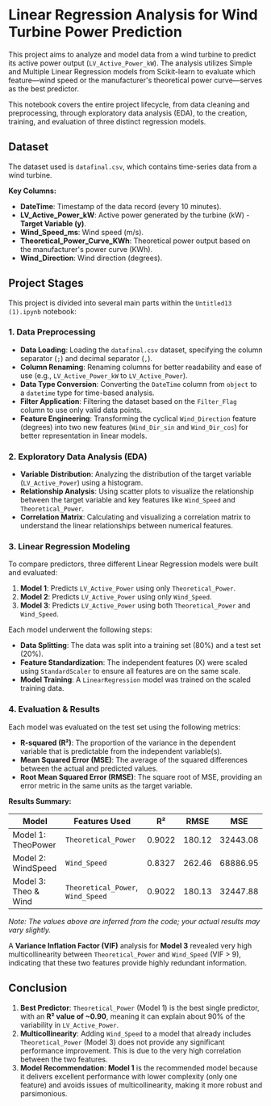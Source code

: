 # Linear Regression Analysis for Wind Turbine Power Prediction

This project aims to analyze and model data from a wind turbine to predict its active power output (`LV_Active_Power_kW`). The analysis utilizes Simple and Multiple Linear Regression models from Scikit-learn to evaluate which feature—wind speed or the manufacturer's theoretical power curve—serves as the best predictor.

This notebook covers the entire project lifecycle, from data cleaning and preprocessing, through exploratory data analysis (EDA), to the creation, training, and evaluation of three distinct regression models.

## Dataset

The dataset used is `datafinal.csv`, which contains time-series data from a wind turbine.

**Key Columns:**
*   **DateTime**: Timestamp of the data record (every 10 minutes).
*   **LV_Active_Power_kW**: Active power generated by the turbine (kW) - **Target Variable (y)**.
*   **Wind_Speed_ms**: Wind speed (m/s).
*   **Theoretical_Power_Curve_KWh**: Theoretical power output based on the manufacturer's power curve (KWh).
*   **Wind_Direction**: Wind direction (degrees).

## Project Stages

This project is divided into several main parts within the `Untitled13 (1).ipynb` notebook:

### 1. Data Preprocessing
- **Data Loading**: Loading the `datafinal.csv` dataset, specifying the column separator (`;`) and decimal separator (`,`).
- **Column Renaming**: Renaming columns for better readability and ease of use (e.g., `LV_Active_Power_kW` to `LV_Active_Power`).
- **Data Type Conversion**: Converting the `DateTime` column from `object` to a `datetime` type for time-based analysis.
- **Filter Application**: Filtering the dataset based on the `Filter_Flag` column to use only valid data points.
- **Feature Engineering**: Transforming the cyclical `Wind_Direction` feature (degrees) into two new features (`Wind_Dir_sin` and `Wind_Dir_cos`) for better representation in linear models.

### 2. Exploratory Data Analysis (EDA)
- **Variable Distribution**: Analyzing the distribution of the target variable (`LV_Active_Power`) using a histogram.
- **Relationship Analysis**: Using scatter plots to visualize the relationship between the target variable and key features like `Wind_Speed` and `Theoretical_Power`.
- **Correlation Matrix**: Calculating and visualizing a correlation matrix to understand the linear relationships between numerical features.

### 3. Linear Regression Modeling
To compare predictors, three different Linear Regression models were built and evaluated:

1.  **Model 1**: Predicts `LV_Active_Power` using only `Theoretical_Power`.
2.  **Model 2**: Predicts `LV_Active_Power` using only `Wind_Speed`.
3.  **Model 3**: Predicts `LV_Active_Power` using both `Theoretical_Power` and `Wind_Speed`.

Each model underwent the following steps:
- **Data Splitting**: The data was split into a training set (80%) and a test set (20%).
- **Feature Standardization**: The independent features (X) were scaled using `StandardScaler` to ensure all features are on the same scale.
- **Model Training**: A `LinearRegression` model was trained on the scaled training data.

### 4. Evaluation & Results
Each model was evaluated on the test set using the following metrics:
- **R-squared (R²)**: The proportion of the variance in the dependent variable that is predictable from the independent variable(s).
- **Mean Squared Error (MSE)**: The average of the squared differences between the actual and predicted values.
- **Root Mean Squared Error (RMSE)**: The square root of MSE, providing an error metric in the same units as the target variable.

**Results Summary:**

| Model                | Features Used                   | R²     | RMSE      | MSE         |
|----------------------|---------------------------------|--------|-----------|-------------|
| Model 1: TheoPower   | `Theoretical_Power`             | 0.9022 | 180.12    | 32443.08    |
| Model 2: WindSpeed   | `Wind_Speed`                    | 0.8327 | 262.46    | 68886.95    |
| Model 3: Theo & Wind | `Theoretical_Power`, `Wind_Speed` | 0.9022 | 180.13    | 32447.88    |

*Note: The values above are inferred from the code; your actual results may vary slightly.*

A **Variance Inflation Factor (VIF)** analysis for **Model 3** revealed very high multicollinearity between `Theoretical_Power` and `Wind_Speed` (VIF > 9), indicating that these two features provide highly redundant information.

## Conclusion

1.  **Best Predictor**: `Theoretical_Power` (Model 1) is the best single predictor, with an **R² value of ~0.90**, meaning it can explain about 90% of the variability in `LV_Active_Power`.
2.  **Multicollinearity**: Adding `Wind_Speed` to a model that already includes `Theoretical_Power` (Model 3) does not provide any significant performance improvement. This is due to the very high correlation between the two features.
3.  **Model Recommendation**: **Model 1** is the recommended model because it delivers excellent performance with lower complexity (only one feature) and avoids issues of multicollinearity, making it more robust and parsimonious.

